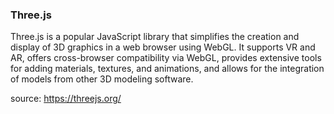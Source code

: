 ### Three.js

Three.js is a popular JavaScript library that simplifies the creation and display of 3D graphics in a web browser using WebGL. It supports VR and AR, offers cross-browser compatibility via WebGL, provides extensive tools for adding materials, textures, and animations, and allows for the integration of models from other 3D modeling software.

source: https://threejs.org/
